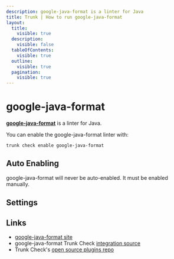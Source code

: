 ```yaml
---
description: google-java-format is a linter for Java
title: Trunk | How to run google-java-format
layout:
  title:
    visible: true
  description:
    visible: false
  tableOfContents:
    visible: true
  outline:
    visible: true
  pagination:
    visible: true
---
```


# google-java-format

[**google-java-format**](https://github.com/google/google-java-format#readme) is a linter for Java.

You can enable the google-java-format linter with:

```shell
trunk check enable google-java-format
```

## Auto Enabling

google-java-format will never be auto-enabled. It must be enabled manually.

## Settings





## Links

- [google-java-format site](https://github.com/google/google-java-format#readme)
- google-java-format Trunk Check [integration source](https://github.com/trunk-io/plugins/tree/main/linters/google-java-format)
- Trunk Check's [open source plugins repo](https://github.com/trunk-io/plugins/tree/main)
